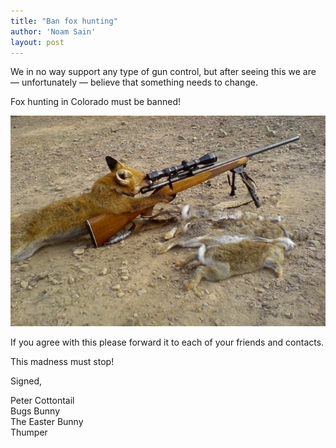 ```yaml
---
title: "Ban fox hunting"
author: 'Noam Sain'
layout: post
---
```


We in no way support any type of gun control, but after seeing this we are — unfortunately — believe that something needs to change.

Fox hunting in Colorado must be banned!

![Fox hunting](/assets/2014/2014-12-fox-hunting.jpg "Fox hunting")

If you agree with this please forward it to each of your friends and contacts.

This madness must stop!

Signed,

Peter Cottontail<br>Bugs Bunny<br>The Easter Bunny<br>Thumper
